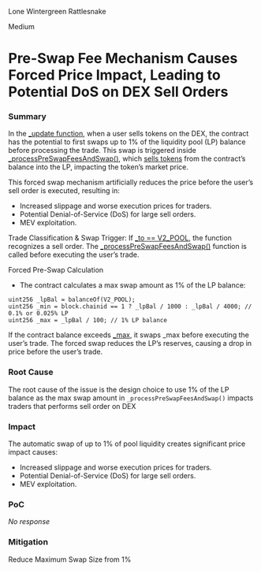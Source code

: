 Lone Wintergreen Rattlesnake

Medium

# Pre-Swap Fee Mechanism Causes Forced Price Impact, Leading to Potential DoS on DEX Sell Orders

### Summary

In the [_update function](https://github.com/sherlock-audit/2025-01-peapods-finance/blob/d28eb19f4b39d3db7997477460f9f9c76839cb0c/contracts/contracts/DecentralizedIndex.sol#L159-L182), when a user sells tokens on the DEX, the contract has the potential to first swaps up to 1% of the liquidity pool (LP) balance before processing the trade. This swap is triggered inside [_processPreSwapFeesAndSwap()](https://github.com/sherlock-audit/2025-01-peapods-finance/blob/d28eb19f4b39d3db7997477460f9f9c76839cb0c/contracts/contracts/DecentralizedIndex.sol#L185-L212), which [sells tokens](https://github.com/sherlock-audit/2025-01-peapods-finance/blob/d28eb19f4b39d3db7997477460f9f9c76839cb0c/contracts/contracts/DecentralizedIndex.sol#L232) from the contract’s balance into the LP, impacting the token’s market price.

This forced swap mechanism artificially reduces the price before the user’s sell order is executed, resulting in:
- Increased slippage and worse execution prices for traders.
- Potential Denial-of-Service (DoS) for large sell orders.
- MEV exploitation.


Trade Classification & Swap Trigger:
If [_to == V2_POOL](https://github.com/sherlock-audit/2025-01-peapods-finance/blob/d28eb19f4b39d3db7997477460f9f9c76839cb0c/contracts/contracts/DecentralizedIndex.sol#L165), the function recognizes a sell order.
The [_processPreSwapFeesAndSwap()](https://github.com/sherlock-audit/2025-01-peapods-finance/blob/d28eb19f4b39d3db7997477460f9f9c76839cb0c/contracts/contracts/DecentralizedIndex.sol#L185) function is called before executing the user’s trade.

Forced Pre-Swap Calculation
- The contract calculates a max swap amount as 1% of the LP balance:
```solidity
uint256 _lpBal = balanceOf(V2_POOL);
uint256 _min = block.chainid == 1 ? _lpBal / 1000 : _lpBal / 4000; // 0.1% or 0.025% LP
uint256 _max = _lpBal / 100; // 1% LP balance
```

If the contract balance exceeds [_max](https://github.com/sherlock-audit/2025-01-peapods-finance/blob/d28eb19f4b39d3db7997477460f9f9c76839cb0c/contracts/contracts/DecentralizedIndex.sol#L203), it swaps _max before executing the user’s trade.
The forced swap reduces the LP’s reserves, causing a drop in price before the user’s trade.

### Root Cause

The root cause of the issue is the design choice to use 1% of the LP balance as the max swap amount in `_processPreSwapFeesAndSwap()` impacts traders that performs sell order on DEX

### Impact

The automatic swap of up to 1% of pool liquidity creates significant price impact causes:
- Increased slippage and worse execution prices for traders.
- Potential Denial-of-Service (DoS) for large sell orders.
- MEV exploitation.

### PoC

_No response_

### Mitigation

Reduce Maximum Swap Size from 1%